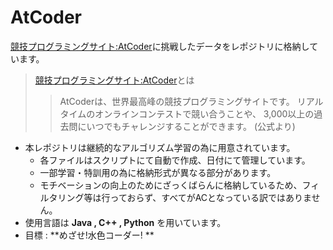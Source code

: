 # AtCoder
[競技プログラミングサイト:AtCoder](https://atcoder.jp/?lang=ja)に挑戦したデータをレポジトリに格納しています。

>[競技プログラミングサイト:AtCoder](https://atcoder.jp/?lang=ja)とは
>>AtCoderは、世界最高峰の競技プログラミングサイトです。
>>リアルタイムのオンラインコンテストで競い合うことや、
>>3,000以上の過去問にいつでもチャレンジすることができます。
>>(公式より)

- 本レポジトリは継続的なアルゴリズム学習の為に用意されています。
  - 各ファイルはスクリプトにて自動で作成、日付にて管理しています。
  - 一部学習・特訓用の為に格納形式が異なる部分があります。
  - モチベーションの向上のためにざっくばらんに格納しているため、フィルタリング等は行っておらず、すべてがACとなっている訳ではありません。
- 使用言語は **Java , C++ , Python** を用いています。
- 目標 : **めざせ!水色コーダー! **



